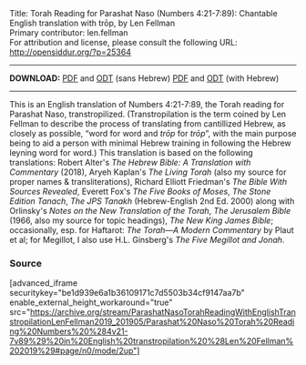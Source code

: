 <html>
<head></head>
<body>
Title: Torah Reading for Parashat Naso (Numbers 4:21-7:89): Chantable English translation with trōp, by Len Fellman<br />
Primary contributor: len.fellman<br />
For attribution and license, please consult the following URL: <a href="http://opensiddur.org/?p=25364">http://opensiddur.org/?p=25364</a>
<p />
<hr />

<strong>DOWNLOAD:</strong> 
<a href="https://archive.org/download/ParashatNasoTorahReadingWithEnglishTranstropilationLenFellman2019_201905/Parashat%20Naso%20Torah%20Reading%20Numbers%20%284v21-7v89%29%20in%20English%20transtropilation%20%28Len%20Fellman%202019%29%20-%20english%20only.pdf">PDF</a> and <a href="https://archive.org/download/ParashatNasoTorahReadingWithEnglishTranstropilationLenFellman2019_201905/Parashat%20Naso%20Torah%20Reading%20Numbers%20%284v21-7v89%29%20in%20English%20transtropilation%20%28Len%20Fellman%202019%29%20-%20english%20only.odt">ODT</a> (sans Hebrew) 
<a href="https://archive.org/download/ParashatNasoTorahReadingWithEnglishTranstropilationLenFellman2019_201905/Parashat%20Naso%20Torah%20Reading%20Numbers%20%284v21-7v89%29%20in%20English%20transtropilation%20%28Len%20Fellman%202019%29.pdf">PDF</a> and <a href="https://archive.org/download/ParashatNasoTorahReadingWithEnglishTranstropilationLenFellman2019_201905/Parashat%20Naso%20Torah%20Reading%20Numbers%20%284v21-7v89%29%20in%20English%20transtropilation%20%28Len%20Fellman%202019%29.odt">ODT</a> (with Hebrew)


<hr />

This is an English translation of Numbers 4:21-7:89, the Torah reading for Parashat Naso, transtropilized. (Transtropilation is the term coined by Len Fellman to describe the process of translating from cantillized Hebrew, as closely as possible, “word for word and <em>trōp</em> for <em>trōp</em>”, with the main purpose being to aid a person with minimal Hebrew training in following the Hebrew leyning word for word.) This translation is based on the following translations: Robert Alter's <em>The Hebrew Bible: A Translation with Commentary</em> (2018), Aryeh Kaplan's <em>The Living Torah</em> (also my source for proper names & transliterations), Richard Elliott Friedman's <em>The Bible With Sources Revealed</em>, Everett Fox's <em>The Five Books of Moses</em>, <em>The Stone Edition Tanach</em>, <em>The JPS Tanakh</em> (Hebrew-English 2nd Ed. 2000) along with Orlinsky's <em>Notes on the New Translation of the Torah</em>, <em>The Jerusalem Bible</em> (1966, also my source for topic headings), <em>The New King James Bible</em>; occasionally, esp. for Haftarot: <em>The Torah—A Modern Commentary</em> by Plaut et al; for Megillot, I also use H.L. Ginsberg's <em>The Five Megillot and Jonah</em>.

<h3>Source</h3>

[advanced_iframe securitykey="be1d939e6a1b36109171c7d5503b34cf9147aa7b" enable_external_height_workaround="true" src="https://archive.org/stream/ParashatNasoTorahReadingWithEnglishTranstropilationLenFellman2019_201905/Parashat%20Naso%20Torah%20Reading%20Numbers%20%284v21-7v89%29%20in%20English%20transtropilation%20%28Len%20Fellman%202019%29#page/n0/mode/2up"]

</body>
</html>